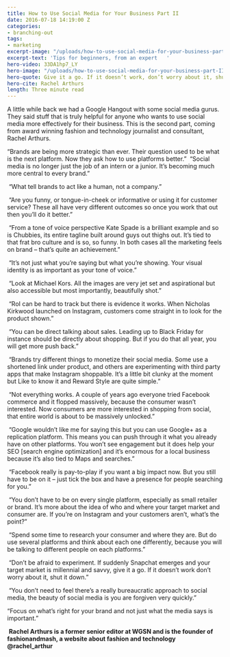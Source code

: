 ```yaml
---
title: How to Use Social Media for Your Business Part II
date: 2016-07-18 14:19:00 Z
categories:
- branching-out
tags:
- marketing
excerpt-image: "/uploads/how-to-use-social-media-for-your-business-part-II.jpg"
excerpt-text: 'Tips for beginners, from an expert   '
hero-video: 33DA1hp7_LY
hero-image: "/uploads/how-to-use-social-media-for-your-business-part-II.jpg"
hero-quote: Give it a go. If it doesn’t work, don’t worry about it, shut it down.
hero-cite: Rachel Arthurs
length: Three minute read
---
```


A little while back we had a Google Hangout with some social media gurus. They said stuff that is truly helpful for anyone who wants to use social media more effectively for their business. This is the second part, coming from award winning fashion and technology journalist and consultant, Rachel Arthurs.

“Brands are being more strategic than ever. Their question used to be what is the next platform. Now they ask how to use platforms better.” 
 “Social media is no longer just the job of an intern or a junior. It’s becoming much more central to every brand.”

 “What tell brands to act like a human, not a company.”

 “Are you funny, or tongue-in-cheek or informative or using it for customer service? These all have very different outcomes so once you work that out then you’ll do it better.”

 “From a tone of voice perspective Kate Spade is a brilliant example and so is Chubbies, its entire tagline built around guys out thighs out. It’s tied to that frat bro culture and is so, so funny. In both cases all the marketing feels on brand – that’s quite an achievement.”

 “It’s not just what you’re saying but what you’re showing. Your visual identity is as important as your tone of voice.”

 “Look at Michael Kors. All the images are very jet set and aspirational but also accessible but most importantly, beautifully shot.”

 “RoI can be hard to track but there is evidence it works. When Nicholas Kirkwood launched on Instagram, customers come straight in to look for the product shown.”

 “You can be direct talking about sales. Leading up to Black Friday for instance should be directly about shopping. But if you do that all year, you will get more push back.”

 “Brands try different things to monetize their social media. Some use a shortened link under product, and others are experimenting with third party apps that make Instagram shoppable. It’s a little bit clunky at the moment but Like to know it and Reward Style are quite simple.”

 “Not everything works. A couple of years ago everyone tried Facebook commerce and it flopped massively, because the consumer wasn’t interested. Now consumers are more interested in shopping from social, that entire world is about to be massively unlocked.”

 “Google wouldn’t like me for saying this but you can use Google+ as a replication platform. This means you can push through it what you already have on other platforms. You won’t see engagement but it does help your SEO [search engine optimization] and it’s enormous for a local business because it’s also tied to Maps and searches.”

 “Facebook really is pay-to-play if you want a big impact now. But you still have to be on it – just tick the box and have a presence for people searching for you.”

 “You don’t have to be on every single platform, especially as small retailer or brand. It’s more about the idea of who and where your target market and consumer are. If you’re on Instagram and your customers aren’t, what’s the point?”

 “Spend some time to research your consumer and where they are. But do use several platforms and think about each one differently, because you will be talking to different people on each platforms.”

 “Don’t be afraid to experiment. If suddenly Snapchat emerges and your target market is millennial and savvy, give it a go. If it doesn’t work don’t worry about it, shut it down.”

 “You don’t need to feel there’s a really bureaucratic approach to social media, the beauty of social media is you are forgiven very quickly.”

“Focus on what’s right for your brand and not just what the media says is important.”

 **Rachel Arthurs is a former senior editor at WGSN and is the founder of fashionandmash, a website about fashion and technology  @rachel_arthur** 